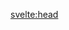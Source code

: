 <script lang=ts context=module>
  // export const load = async () => {
    
  // }
</script>
<script lang=ts>
   
</script>

<svelte:head>
  <title>Contributing</title>
</svelte:head>

<section>
  
</section>

<style>

</style>